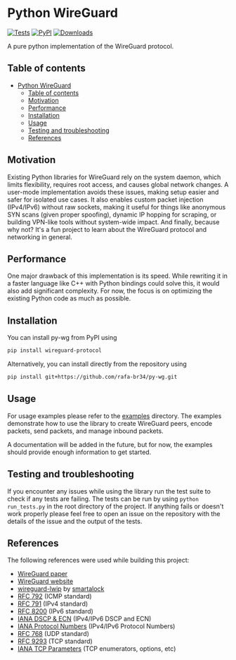 # Python WireGuard

[![Tests](https://github.com/rafa-br34/py-wg/actions/workflows/tests.yml/badge.svg?branch=main)](https://github.com/rafa-br34/py-wg/actions/workflows/tests.yml)
[![PyPI](https://img.shields.io/pypi/v/wireguard-protocol?color=blue&label=PyPI)](https://pypi.org/project/wireguard-protocol/)
[![Downloads](https://img.shields.io/pypi/dm/wireguard-protocol)](https://pypi.org/project/wireguard-protocol/)

A pure python implementation of the WireGuard protocol.

## Table of contents

- [Python WireGuard](#python-wireguard)
  - [Table of contents](#table-of-contents)
  - [Motivation](#motivation)
  - [Performance](#performance)
  - [Installation](#installation)
  - [Usage](#usage)
  - [Testing and troubleshooting](#testing-and-troubleshooting)
  - [References](#references)

## Motivation

Existing Python libraries for WireGuard rely on the system daemon, which limits flexibility, requires root access, and causes global network changes. A user-mode implementation avoids these issues, making setup easier and safer for isolated use cases. It also enables custom packet injection (IPv4/IPv6) without raw sockets, making it useful for things like anonymous SYN scans (given proper spoofing), dynamic IP hopping for scraping, or building VPN-like tools without system-wide impact.
And finally, because why not? It's a fun project to learn about the WireGuard protocol and networking in general.

## Performance

One major drawback of this implementation is its speed. While rewriting it in a faster language like C++ with Python bindings could solve this, it would also add significant complexity. For now, the focus is on optimizing the existing Python code as much as possible.

## Installation

You can install py-wg from PyPI using

```bash
pip install wireguard-protocol
```

Alternatively, you can install directly from the repository using

```bash
pip install git+https://github.com/rafa-br34/py-wg.git
```

## Usage

For usage examples please refer to the [examples](/examples/README.md) directory. The examples demonstrate how to use the library to create WireGuard peers, encode packets, send packets, and manage inbound packets.

A documentation will be added in the future, but for now, the examples should provide enough information to get started.

## Testing and troubleshooting

If you encounter any issues while using the library run the test suite to check if any tests are failing. The tests can be run by using `python run_tests.py` in the root directory of the project.
If anything fails or doesn't work properly please feel free to open an issue on the repository with the details of the issue and the output of the tests.

## References

The following references were used while building this project:

- [WireGuard paper](https://www.wireguard.com/papers/wireguard.pdf)
- [WireGuard website](https://www.wireguard.com)
- [wireguard-lwip](https://github.com/smartalock/wireguard-lwip) by [smartalock](https://github.com/smartalock)
- [RFC 792](https://datatracker.ietf.org/doc/html/rfc792) (ICMP standard)
- [RFC 791](https://datatracker.ietf.org/doc/html/rfc791) (IPv4 standard)
- [RFC 8200](https://datatracker.ietf.org/doc/html/rfc8200) (IPv6 standard)
- [IANA DSCP & ECN](https://www.iana.org/assignments/dscp-registry/dscp-registry.xhtml) (IPv4/IPv6 DSCP and ECN)
- [IANA Protocol Numbers](https://www.iana.org/assignments/protocol-numbers/protocol-numbers.xhtml) (IPv4/IPv6 Protocol Numbers)
- [RFC 768](https://datatracker.ietf.org/doc/html/rfc768) (UDP standard)
- [RFC 9293](https://datatracker.ietf.org/doc/html/rfc9293) (TCP standard)
- [IANA TCP Parameters](https://www.iana.org/assignments/tcp-parameters/tcp-parameters.xhtml) (TCP enumerators, options, etc)
